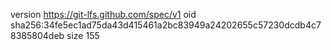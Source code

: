 version https://git-lfs.github.com/spec/v1
oid sha256:34fe5ec1ad75da43d415461a2bc83949a24202655c57230dcdb4c78385804deb
size 155

